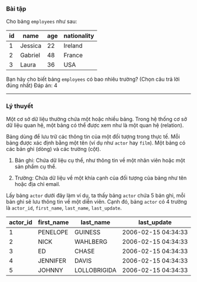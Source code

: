 ### Bài tập

Cho bảng `employees` như sau:

| id | name | age | nationality |
| --- | --- | --- | --- |
| 1 | Jessica | 22 | Ireland |
| 2 | Gabriel | 48 | France |
| 3 | Laura | 36 | USA |

Bạn hãy cho biết bảng `employees` có bao nhiêu trường? (Chọn câu trả lời đúng nhất)
Đáp án: 4

* * * * *

### Lý thuyết

Một cơ sở dữ liệu thường chứa một hoặc nhiều bảng. Trong hệ thống cơ sở dữ liệu quan hệ, một bảng có thể được xem như là một quan hệ (relation).

Bảng dùng để lưu trữ các thông tin của một đối tượng trong thực tế. Mỗi bảng được xác định bằng một tên (ví dụ như `actor` hay `film`). Một bảng có các bản ghi (dòng) và các trường (cột).

1.  Bản ghi: Chứa dữ liệu cụ thể, như thông tin về một nhân viên hoặc một sản phẩm cụ thể.

2.  Trường: Chứa dữ liệu về một khía cạnh của đối tượng của bảng như tên hoặc địa chỉ email.

Lấy bảng `actor` dưới đây làm ví dụ, ta thấy bảng `actor` chứa 5 bản ghi, mỗi bản ghi sẽ lưu thông tin về một diễn viên. Cạnh đó, bảng `actor` có 4 trường là `actor_id`, `first_name`, `last_name`, `last_update`.

| actor_id | first_name | last_name | last_update |
| --- | --- | --- | --- |
| 1 | PENELOPE | GUINESS | 2006-02-15 04:34:33 |
| 2 | NICK | WAHLBERG | 2006-02-15 04:34:33 |
| 3 | ED | CHASE | 2006-02-15 04:34:33 |
| 4 | JENNIFER | DAVIS | 2006-02-15 04:34:33 |
| 5 | JOHNNY | LOLLOBRIGIDA | 2006-02-15 04:34:33 |

